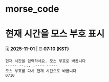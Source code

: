 # morse_code
# 현재 시간을 모스 부호 표시
<!-- MORSE_TIME_START -->
🗓️ **2025-11-01** | ⏰ **07:10 (KST)**

```
현재 시간을 입력하세요. 모스 부호로 바꿉니다
----- --... .---- -----
모스 부호를 다시 현재 시간으로 바꿉니다
0710
```
<!-- MORSE_TIME_END -->
